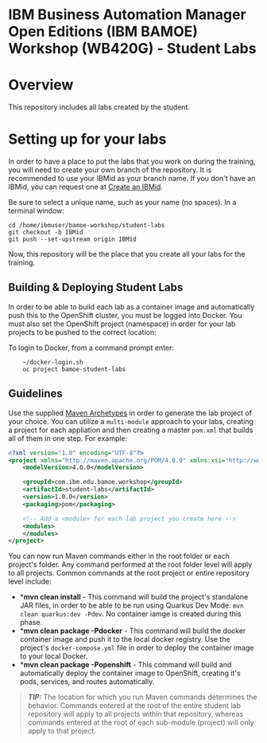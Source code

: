 # IBM Business Automation Manager Open Editions (IBM BAMOE) Workshop (WB420G) - Student Labs

# Overview
This repository includes all labs created by the student.

# Setting up for your labs
In order to have a place to put the labs that you work on during the training, you will need to create your own branch of the repository.  It is recommended to use your IBMid as your branch name.  If you don't have an IBMid, you can request one at [Create an IBMid](https://www.ibm.com/account/reg/us-en/signup?formid=urx-19776).

Be sure to select a unique name, such as your name (no spaces).  In a terminal window:

```shell
cd /home/ibmuser/bamoe-workshop/student-labs
git checkout -b IBMid
git push --set-upstream origin IBMid
```

Now, this repository will be the place that you create all your labs for the training.  

## Building & Deploying Student Labs
In order to be able to build each lab as a container image and automatically push this to the OpenShift cluster, you must be logged into Docker.  You must also set the OpenShift project (namespace) in order for your lab projects to be pushed to the correct location:

To login to Docker, from a command prompt enter:

```shell
	~/docker-login.sh
	oc project bamoe-student-labs
```

## Guidelines
Use the supplied [Maven Archetypes](../bamoe-maven/README.md) in order to generate the lab project of your choice.  You can utilize a `multi-module` approach to your labs, creating a project for each appliation and then creating a master `pom.xml` that builds all of them in one step.  For example:

```xml
<?xml version="1.0" encoding="UTF-8"?>
<project xmlns="http://maven.apache.org/POM/4.0.0" xmlns:xsi="http://www.w3.org/2001/XMLSchema-instance" xsi:schemaLocation="http://maven.apache.org/POM/4.0.0 http://maven.apache.org/xsd/maven-4.0.0.xsd">
	<modelVersion>4.0.0</modelVersion>

  	<groupId>com.ibm.edu.bamoe.workshop</groupId>
  	<artifactId>student-labs</artifactId>
	<version>1.0.0</version>
	<packaging>pom</packaging>

	<!-- Add a <module> for each lab project you create here -->
	<modules>
	</modules>
</project>
```

You can now run Maven commands either in the root folder or each project's folder.  Any command performed at the root folder level will apply to all
projects. Common commands at the root project or entire repository level include:

- ***mvn clean install** - This command will build the project's standalone JAR files, in order to be able to be run using Quarkus Dev Mode:  `mvn clean quarkus:dev -Pdev`.  No container iamge is created during this phase.
- ***mvn clean package -Pdocker** - This command will build the docker container image and push it to the local docker registry.  Use the project's `docker-compose.yml` file in order to deploy the container image to your local Docker.
- ***mvn clean package -Popenshift** - This command will build and automatically deploy the container image to OpenShift, creating it's pods, services, and routes automatically.

> **_TIP:_** The location for which you run Maven commands determines the behavior.  Commands entered at the root of the entire student lab repository will apply to all projects within that repository, whereas commands entered at the root of each sub-module (project) will only apply to that project.  

